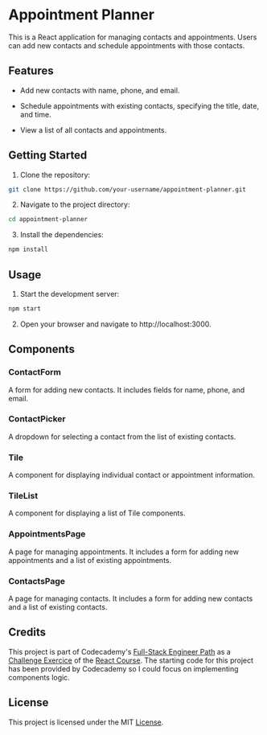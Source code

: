 # Appointment Planner

This is a React application for managing contacts and appointments. Users can add new contacts and schedule appointments with those contacts.

## Features

- Add new contacts with name, phone, and email.

- Schedule appointments with existing contacts, specifying the title, date, and time.

- View a list of all contacts and appointments.

## Getting Started

1. Clone the repository:

```bash
git clone https://github.com/your-username/appointment-planner.git
```

2. Navigate to the project directory:

```bash
cd appointment-planner
```

3. Install the dependencies:

```bash
npm install
```

## Usage

1. Start the development server:

```bash
npm start
```

2. Open your browser and navigate to http://localhost:3000.

## Components

### ContactForm

A form for adding new contacts. It includes fields for name, phone, and email.

### ContactPicker

A dropdown for selecting a contact from the list of existing contacts.

### Tile

A component for displaying individual contact or appointment information.

### TileList

A component for displaying a list of Tile components.

### AppointmentsPage

A page for managing appointments. It includes a form for adding new appointments and a list of existing appointments.

### ContactsPage

A page for managing contacts. It includes a form for adding new contacts and a list of existing contacts.

## Credits

This project is part of Codecademy's [Full-Stack Engineer Path](https://www.codecademy.com/career-journey/full-stack-engineer) as a [Challenge Exercice](https://www.codecademy.com/journeys/full-stack-engineer/paths/fscj-22-front-end-development/tracks/fscj-22-react-part-ii/modules/wdcp-22-appointment-planner-c5a61b95-e14f-4007-8448-a3f3e5242386/projects/appointment-planner) of the [React Course](https://www.codecademy.com/journeys/full-stack-engineer/paths/fscj-22-front-end-development/tracks/fscj-22-react-part-ii/modules/wdcp-22-introduction-react-part-ii-a384be56-edf5-4135-ae01-45df08a94eec/informationals/wdcp-22-introduction-react-part-ii).
The starting code for this project has been provided by Codecademy so I could focus on implementing components logic.

## License

This project is licensed under the MIT [License](https://github.com/luneroka/appointment-planner/blob/main/LICENSE).
